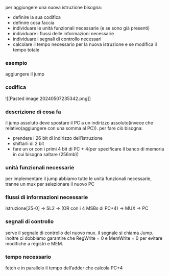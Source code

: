per aggiungere una nuova istruzione bisogna:
- definire la sua codifica
- definire cosa faccia
- individuare le unità funzionali necessarie (e se sono già presenti)
- individuare i flussi delle informazioni necessarie
- individuare i segnali di controllo necessari
- calcolare il tempo necessario per la nuova istruzione e se modifica il tempo totale
### esempio
aggiungere il jump

### codifica
![[Pasted image 20240507235342.png]]
### descrizione di cosa fa
il jump assoluto deve spostare il PC a un indirizzo assoluto(invece che relativo(aggiungere con una somma al PC)). per fare ciò bisogna:
- prendere i 26 bit di indirizzo dell’istruzione
- shiftarli di 2 bit
- fare un or con i primi 4 bit di PC + 4(per specificare il banco di memoria in cui bisogna saltare (256mb))
### unità funzionali necessarie
per implementare il jump abbiamo tutte le unità funzionali necessarie, tranne un mux per selezionare il nuovo PC
### flussi di informazioni necessarie
Istruzione[25-0] → SL2 → (OR con  i 4 MSBs di PC+4) → MUX → PC

### segnali di controllo
serve il segnale di controllo del nuovo mux. il segnale si chiama Jump. inoltre ci dobbiamo garantire che RegWrite = 0 e MemWrite = 0 per evitare modifiche a registri e MEM.
### tempo necessario
fetch e in parallelo il tempo dell’adder che calcola PC+4
